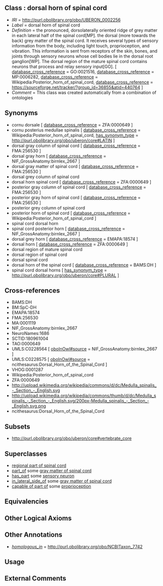 
## Class : dorsal horn of spinal cord

 * *IRI* = http://purl.obolibrary.org/obo/UBERON_0002256
 * *Label* = dorsal horn of spinal cord
 * *Definition* = the pronounced, dorsolaterally oriented ridge of grey matter in each lateral half of the spinal cord[MP]. the dorsal (more towards the back) grey matter of the spinal cord. It receives several types of sensory information from the body, including light touch, proprioception, and vibration. This information is sent from receptors of the skin, bones, and joints through sensory neurons whose cell bodies lie in the dorsal root ganglion[WP]. The dorsal region of the mature spinal cord contains neurons that process and relay sensory input[GO]. [ [database_cross_reference](../../ef/oboInOwl#hasDbXref.md) = GO:0021516, [database_cross_reference](../../ef/oboInOwl#hasDbXref.md) = MP:0006282, [database_cross_reference](../../ef/oboInOwl#hasDbXref.md) = Wikipedia:Posterior_horn_of_spinal_cord, [database_cross_reference](../../ef/oboInOwl#hasDbXref.md) = https://sourceforge.net/tracker/?group_id=36855&atid=440764 ]
 * *Comment* = This class was created automatically from a combination of ontologies

## Synonyms

 * cornu dorsale [ [database_cross_reference](../../ef/oboInOwl#hasDbXref.md) = ZFA:0000649 ]
 * cornu posterius medullae spinalis [ [database_cross_reference](../../ef/oboInOwl#hasDbXref.md) = Wikipedia:Posterior_horn_of_spinal_cord, [has_synonym_type](../../pe/oboInOwl#hasSynonymType.md) = http://purl.obolibrary.org/obo/uberon/core#LATIN ]
 * dorsal gray column of spinal cord [ [database_cross_reference](../../ef/oboInOwl#hasDbXref.md) = FMA:256530 ]
 * dorsal gray horn [ [database_cross_reference](../../ef/oboInOwl#hasDbXref.md) = NIF_GrossAnatomy:birnlex_2667 ]
 * dorsal gray matter of spinal cord [ [database_cross_reference](../../ef/oboInOwl#hasDbXref.md) = FMA:256530 ]
 * dorsal grey column of spinal cord
 * dorsal horn spinal cord [ [database_cross_reference](../../ef/oboInOwl#hasDbXref.md) = ZFA:0000649 ]
 * posterior gray column of spinal cord [ [database_cross_reference](../../ef/oboInOwl#hasDbXref.md) = FMA:256530 ]
 * posterior gray horn of spinal cord [ [database_cross_reference](../../ef/oboInOwl#hasDbXref.md) = FMA:256530 ]
 * posterior grey column of spinal cord
 * posterior horn of spinal cord [ [database_cross_reference](../../ef/oboInOwl#hasDbXref.md) = Wikipedia:Posterior_horn_of_spinal_cord ]
 * spinal cord dorsal horn
 * spinal cord posterior horn [ [database_cross_reference](../../ef/oboInOwl#hasDbXref.md) = NIF_GrossAnatomy:birnlex_2667 ]
 * dorsal grey horn [ [database_cross_reference](../../ef/oboInOwl#hasDbXref.md) = EMAPA:18574 ]
 * dorsal horn [ [database_cross_reference](../../ef/oboInOwl#hasDbXref.md) = ZFA:0000649 ]
 * dorsal region of mature spinal cord
 * dorsal region of spinal cord
 * dorsal spinal cord
 * dorsal horn of the spinal cord [ [database_cross_reference](../../ef/oboInOwl#hasDbXref.md) = BAMS:DH ]
 * spinal cord dorsal horns [ [has_synonym_type](../../pe/oboInOwl#hasSynonymType.md) = http://purl.obolibrary.org/obo/uberon/core#PLURAL ]

## Cross-references

 * BAMS:DH
 * BM:SpC-DH
 * EMAPA:18574
 * FMA:256530
 * MA:0001119
 * NIF_GrossAnatomy:birnlex_2667
 * NeuroNames:1686
 * SCTID:180961004
 * TAO:0000649
 * UMLS:C0228564 [ [oboInOwl#source](../../ce/oboInOwl#source.md) = NIF_GrossAnatomy:birnlex_2667 ]
 * UMLS:C0228575 [ [oboInOwl#source](../../ce/oboInOwl#source.md) = ncithesaurus:Dorsal_Horn_of_the_Spinal_Cord ]
 * VHOG:0001287
 * Wikipedia:Posterior_horn_of_spinal_cord
 * ZFA:0000649
 * http://upload.wikimedia.org/wikipedia/commons/d/dc/Medulla_spinalis_-_Section_-_English.svg
 * http://upload.wikimedia.org/wikipedia/commons/thumb/d/dc/Medulla_spinalis_-_Section_-_English.svg/200px-Medulla_spinalis_-_Section_-_English.svg.png
 * ncithesaurus:Dorsal_Horn_of_the_Spinal_Cord

## Subsets

 * http://purl.obolibrary.org/obo/uberon/core#vertebrate_core

## Superclasses

 * [regional part of spinal cord](../../UBERON/48/UBERON_0001948.md)
 * [part_of](../../BFO/50/BFO_0000050.md) some [gray matter of spinal cord](../../UBERON/15/UBERON_0002315.md)
 * [has_part](../../BFO/51/BFO_0000051.md) some [sensory neuron](../../CL/01/CL_0000101.md)
 * [in_lateral_side_of](../../BSPO/26/BSPO_0000126.md) some [gray matter of spinal cord](../../UBERON/15/UBERON_0002315.md)
 * [capable of part of](../../RO/16/RO_0002216.md) some [proprioception](../../GO/30/GO_0019230.md)

## Equivalencies


## Other Logical Axioms


## Other Annotations

 * *[homologous_in](../../core#homologous/in/core#homologous_in.md)* = http://purl.obolibrary.org/obo/NCBITaxon_7742

## Usage


## External Comments

